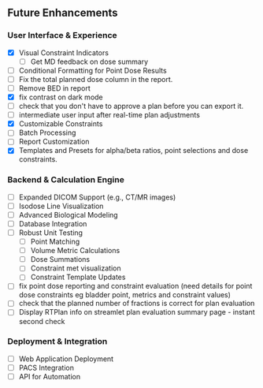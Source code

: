 ## Future Enhancements

### User Interface & Experience
- [x] Visual Constraint Indicators
    - [ ] Get MD feedback on dose summary
- [ ] Conditional Formatting for Point Dose Results
- [ ] Fix the total planned dose column in the report.
- [ ] Remove BED in report
- [x] fix contrast on dark mode
- [ ] check that you don't have to approve a plan before you can export it.
- [ ] intermediate user input after real-time plan adjustments
- [x] Customizable Constraints
- [ ] Batch Processing
- [ ] Report Customization
- [x] Templates and Presets for alpha/beta ratios, point selections and dose constraints.

### Backend & Calculation Engine
- [ ] Expanded DICOM Support (e.g., CT/MR images)
- [ ] Isodose Line Visualization
- [ ] Advanced Biological Modeling
- [ ] Database Integration
- [ ] Robust Unit Testing
    - [ ] Point Matching
    - [ ] Volume Metric Calculations
    - [ ] Dose Summations
    - [ ] Constraint met visualization
    - [ ] Constraint Template Updates
- [ ] fix point dose reporting and constraint evaluation (need details for point dose constraints eg bladder point, metrics and constraint values)
- [ ] check that the planned number of fractions is correct for plan evaluation
- [ ] Display RTPlan info on streamlet plan evaluation summary page - instant second check

### Deployment & Integration
- [ ] Web Application Deployment
- [ ] PACS Integration
- [ ] API for Automation